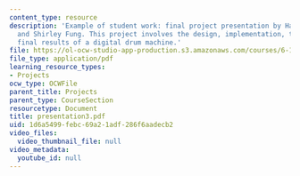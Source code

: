 ```yaml
---
content_type: resource
description: 'Example of student work: final project presentation by Hana Adaniya
  and Shirley Fung. This project involves the design, implementation, testing, and
  final results of a digital drum machine.'
file: https://ol-ocw-studio-app-production.s3.amazonaws.com/courses/6-111-introductory-digital-systems-laboratory-spring-2006/1d6a5499febc69a21adf286f6aadecb2_presentation3.pdf
file_type: application/pdf
learning_resource_types:
- Projects
ocw_type: OCWFile
parent_title: Projects
parent_type: CourseSection
resourcetype: Document
title: presentation3.pdf
uid: 1d6a5499-febc-69a2-1adf-286f6aadecb2
video_files:
  video_thumbnail_file: null
video_metadata:
  youtube_id: null
---
```

